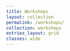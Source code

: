 ```yaml
---
title: Workshops
layout: collection
permalink: /workshops/
collection: workshops
entries_layout: grid
classes: wide
---
```

